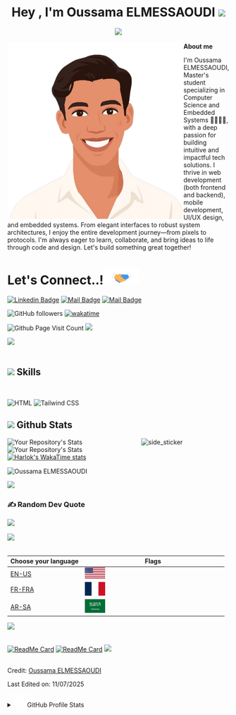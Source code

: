 <h1 align="center"><b>Hey , I'm Oussama ELMESSAOUDI </b><img src="https://media.giphy.com/media/hvRJCLFzcasrR4ia7z/giphy.gif" width="35"></h1>
<p align="center">
  <a href="https://github.com/DenverCoder1/readme-typing-svg"><img src="https://readme-typing-svg.herokuapp.com?font=Time+New+Roman&color=cyan&size=25&center=true&vCenter=true&width=600&height=100&lines=Hey!+It's+Oussama+ELMESSAOUDI..&hearts;++;Self-taught+Full+Stack+Web+Developer,;Software-Engineer,;Love+to+learn+new+stuffs..<3"></a>
</p>

<!--  Ceci mon Avatar-->
<img title="My Avatar" align="left" src="assets/images/Oussama.png"  width="400px" alt="hi" >

<!--  About me -->
<!--## <picture><img src = "assets/about_me.gif" width = 50px></picture> **About me**-->
**About me**

I'm Oussama ELMESSAOUDI, Master's student specializing in Computer Science and Embedded Systems 🤖👨🏻‍💻, with a deep passion for building intuitive and impactful tech solutions. I thrive in web development (both frontend and backend), mobile development, UI/UX design, and embedded systems. From elegant interfaces to robust system architectures, I enjoy the entire development journey—from pixels to protocols. I'm always eager to learn, collaborate, and bring ideas to life through code and design. Let's build something great together!

<!-- Let's Connect..! -->
# <b> Let's Connect..!</b><img src="https://github.com/0xAbdulKhalid/0xAbdulKhalid/raw/main/assets/mdImages/handshake.gif" width ="80">

[![Linkedin Badge](https://img.shields.io/badge/-OussamaELMESSAOUDI-0e76a8?style=flat&labelColor=0e76a8&logo=linkedin&logoColor=white)](https://www.linkedin.com/in/usama-elmessaoudi/) 
[![Mail Badge](https://img.shields.io/badge/-@UsamaMse-e84393?style=flat&labelColor=e84393&logo=instagram&logoColor=white)](https://www.instagram.com/usamamse/)
[![Mail Badge](https://img.shields.io/badge/-OussamaELMESSAOUDI-c0392b?style=flat&labelColor=c0392b&logo=gmail&logoColor=white)](mailto:oussamaelmessaoudi7@gmail.com)

<!-- YouTube Channel Views /GitHub followers /visitors/Age  -->
![GitHub followers](https://img.shields.io/github/followers/oussamaelmessaoudi?style=social)
[![wakatime](https://wakatime.com/badge/user/c0a37276-8396-4881-b56d-232ffd4059dc/project/2c199d38-84a2-4054-9b13-a685f16d5160.svg)](https://wakatime.com/badge/user/c0a37276-8396-4881-b56d-232ffd4059dc/project/2c199d38-84a2-4054-9b13-a685f16d5160)
<!--![visitors](https://visitor-badge.glitch.me/badge?page_id=AzizBenIsmail.AzizBenIsmail)-->
![Github Page Visit Count](https://komarev.com/ghpvc/?username=oussamaelmessaoudi)
<img src="https://img.shields.io/badge/Age-23-blue" />


<!-- Ligne  -->
<img src="https://user-images.githubusercontent.com/73097560/115834477-dbab4500-a447-11eb-908a-139a6edaec5c.gif"><br><br>
<!-- TODO: Add last video link 

- 🔭 I’m currently working at @Toptal
- :computer: Most used line of code `git commit -m "Initial Commit"`
- 🤔 I’m looking for help with Outstanding Video ideas.
- 📫 How to reach me: aziz.270700@gmail.com.
- 😄 Pronouns: Sam3oulation,Ismail.
-->


<!-- Skills  -->
## <img src="https://media2.giphy.com/media/QssGEmpkyEOhBCb7e1/giphy.gif?cid=ecf05e47a0n3gi1bfqntqmob8g9aid1oyj2wr3ds3mg700bl&rid=giphy.gif" width ="25"><b> Skills</b>
<br>

<!-- TODO: Make technologies links takes you to repositories -->

![HTML](https://img.shields.io/badge/-HTML-E34F26?style=for-the-badge&labelColor=black&logo=html5&logoColor=E34F26)
![Tailwind CSS](https://img.shields.io/badge/-Tailwind_CSS-06B6D4?style=for-the-badge&labelColor=black&logo=tailwindcss&logoColor=06B6D4)

<!-- Github Stats   -->
## <img src="https://media.giphy.com/media/iY8CRBdQXODJSCERIr/giphy.gif" width="35"><b> Github Stats </b>
<img align="right" width=200px height=200px alt="side_sticker" src="https://media.giphy.com/media/TEnXkcsHrP4YedChhA/giphy.gif" />

![Your Repository's Stats](https://github-readme-stats.vercel.app/api/top-langs/?username=oussamaelmessaoudi&show_icons=true&locale=en&layout=compact&langs_count=50&theme=algolia)
![Your Repository's Stats](https://github-readme-stats.vercel.app/api?username=oussamaelmessaoudi&show_icons=true&theme=radical)
[![Harlok's WakaTime stats](https://github-readme-stats.vercel.app/api/wakatime?username=oussamaelmessaoudi)](https://github.com/anuraghazra/github-readme-stats)
<p><img align="center" src="https://github-readme-streak-stats.herokuapp.com/?user=AzizBenIsmail&&theme=algolia" alt="Oussama ELMESSAOUDI" /></p>

![](https://github-readme-activity-graph.vercel.app/graph?username=oussamaelmessaoudi&theme=react)

### ✍️ Random Dev Quote
![](https://quotes-github-readme.vercel.app/api?type=horizontal&theme=radical)

<img src="https://user-images.githubusercontent.com/73097560/115834477-dbab4500-a447-11eb-908a-139a6edaec5c.gif"><br><br>
<div align="center" >

| Choose your language         | Flags                                                                                                              |
| -------------------------- | ---------------------------------------------------------------------------------------------------------------------- |
| [EN-US](./README.md)       | <img width="15%" alt="Node4Devs Logo" title="United States Flag (USA)" src="./assets/images/flags/USA.png" /> |
| [FR-FRA](./README-FR-FRA.md) | <img width="15%" alt="Node4Devs Logo" title="France Flag (FR)" src="./assets/images/flags/France.png" />        |
| [AR-SA](./README-AR-SA.md) | <img width="15%" alt="Node4Devs Logo" title="Saudi Flag (SA)" src="./assets/images/flags/saudi_ arabia.jpg" />        |

</div>

<img src="https://user-images.githubusercontent.com/73097560/115834477-dbab4500-a447-11eb-908a-139a6edaec5c.gif"><br><br>

[![ReadMe Card](https://github-readme-stats.vercel.app/api/pin/?username=oussamaelmessaoudi&repo=Systeme-de-controle-de-la-lumiere-dans-un-batiment&theme=react)](https://github.com/AzizBenIsmail/PFA-Automatisation_Campagne_Sms-Email-FrontendReact)
[![ReadMe Card](https://github-readme-stats.vercel.app/api/pin/?username=oussamaelmessaoudi&repo=WebScrapping---PL-Gameweek-1-xGC-Promoted-Teams&theme=react)](https://github.com/AzizBenIsmail/PFA-Automatisation_Campagne_Sms-Email-BackendExpress)
<img src="https://user-images.githubusercontent.com/73097560/115834477-dbab4500-a447-11eb-908a-139a6edaec5c.gif"><br><br>

Credit: [Oussama ELMESSAOUDI](https://github.com/oussamaelmessaoudi) 

Last Edited on: 11/07/2025
<details> 
  <summary>  <img src="./assets/giphy.gif" width="30px" alt="Git"/>GitHub Profile Stats </summary>
  <div>
  <samp>
      <br/>
            <p align="center">
      </p>
        <p align="center">
          <a href="https://github.com/oussamaelmessaoudi/">
          <img width="45%" src="https://github-profile-summary-cards.vercel.app/api/cards/repos-per-language?username=oussamaelmessaoudi&theme=gruvbox&layout=compact&hide_border=true"
          alt="1999AZZAR :: Top Langs by repo" />
          <img width="45%" src="https://github-profile-summary-cards.vercel.app/api/cards/most-commit-language?username=oussamaelmessaoudi&theme=gruvbox&layout=compact&hide_border=true"
          alt="1999AZZAR :: Top Langs by commit" />
          </a>
        </p>
    <br>

## <img src="https://media.giphy.com/media/dxIWYNNVCxFXdP76XE/giphy.gif" width ="25"><b> Trophies</b>

[![trophy](https://github-profile-trophy.vercel.app/?username=oussamaelmessaoudi&theme=nord&column=7)](https://github.com/Naderab/github-profile-trophy)

<br>
</details>




[reactplaylist]: https://www.youtube.com/watch?v=KxXXEL-k47Y&list=PLvXDmnBbOF7RnYiZvDwl2Pzcs2kfi10wd
[vscodetutorial]: https://www.youtube.com/watch?v=Bkie2ai8qeE&t=8s
[htmltutorial]: https://www.youtube.com/watch?v=VK6MXVxOsws&t=27s
[javascripttutorial]: https://www.youtube.com/watch?v=D-LHKvmX37E
